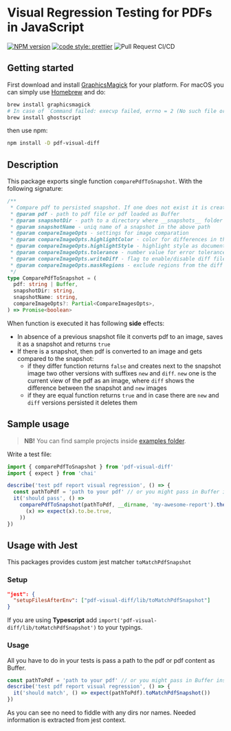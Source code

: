 # Visual Regression Testing for PDFs in JavaScript

[![NPM version][npm-badge-url]][npm-url]
[![code style: prettier][prettier-badge-url]][prettier-url]
![Pull Request CI/CD](https://github.com/moshensky/pdf-visual-diff/workflows/Pull%20Request%20CI/CD/badge.svg?branch=master)

## Getting started

First download and install [GraphicsMagick](http://www.graphicsmagick.org/) for your platform. For macOS you can simply use [Homebrew](http://mxcl.github.io/homebrew/) and do:

```sh
brew install graphicsmagick
# In case of `Command failed: execvp failed, errno = 2 (No such file or directory)` you might need to install ghostscript as well
brew install ghostscript
```

then use npm:

```sh
npm install -D pdf-visual-diff
```

[npm-url]: https://www.npmjs.com/package/pdf-visual-diff
[npm-badge-url]: https://img.shields.io/npm/v/pdf-visual-diff.svg
[prettier-url]: https://github.com/prettier/prettier
[prettier-badge-url]: https://img.shields.io/badge/code_style-prettier-ff69b4.svg

## Description

This package exports single function `comparePdfToSnapshot`. With the following signature:

```ts
/**
 * Compare pdf to persisted snapshot. If one does not exist it is created
 * @param pdf - path to pdf file or pdf loaded as Buffer
 * @param snapshotDir - path to a directory where __snapshots__ folder is going to be created
 * @param snapshotName - uniq name of a snapshot in the above path
 * @param compareImageOpts - settings for image comparation
 * @param compareImageOpts.highlightColor - color for differences in the diff image, defaults to Black
 * @param compareImageOpts.highlightStyle - highlight style as documented by the {@link http://www.graphicsmagick.org/GraphicsMagick.html#details-highlight-style gm package}, defaults to Tint
 * @param compareImageOpts.tolerance - number value for error tolerance, defaults to 0
 * @param compareImageOpts.writeDiff - flag to enable/disable diff file creation, defaults to true
 * @param compareImageOpts.maskRegions - exclude regions from the diff by masking them with solid rectangles
 */
type ComparePdfToSnapshot = (
  pdf: string | Buffer,
  snapshotDir: string,
  snapshotName: string,
  compareImageOpts?: Partial<CompareImagesOpts>,
) => Promise<boolean>
```

When function is executed it has following **side** effects:

- In absence of a previous snapshot file it converts pdf to an image, saves it as a snapshot and returns `true`
- If there is a snapshot, then pdf is converted to an image and gets compared to the snapshot:
  - if they differ function returns `false` and creates next to the snapshot image two other versions with suffixes `new` and `diff`. `new` one is the current view of the pdf as an image, where `diff` shows the difference between the snapshot and `new` images
  - if they are equal function returns `true` and in case there are `new` and `diff` versions persisted it deletes them

## Sample usage

> **NB!** You can find sample projects inside  [examples folder](examples).

Write a test file:

```js
import { comparePdfToSnapshot } from 'pdf-visual-diff'
import { expect } from 'chai'

describe('test pdf report visual regression', () => {
  const pathToPdf = 'path to your pdf' // or you might pass in Buffer instead
  it('should pass', () =>
    comparePdfToSnapshot(pathToPdf, __dirname, 'my-awesome-report').then(
      (x) => expect(x).to.be.true,
    ))
})
```

## Usage with Jest

This packages provides custom jest matcher `toMatchPdfSnapshot`

### Setup

```json
"jest": {
  "setupFilesAfterEnv": ["pdf-visual-diff/lib/toMatchPdfSnapshot"]
}
```

If you are using **Typescript** add `import('pdf-visual-diff/lib/toMatchPdfSnapshot')` to your typings.

### Usage

All you have to do in your tests is pass a path to the pdf or pdf content as Buffer.

```ts
const pathToPdf = 'path to your pdf' // or you might pass in Buffer instead
describe('test pdf report visual regression', () => {
  it('should match', () => expect(pathToPdf).toMatchPdfSnapshot())
})
```

As you can see no need to fiddle with any dirs nor names. Needed information is extracted from jest context.
